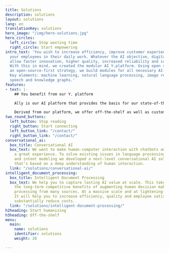 ```yaml
---
title: Solutions
description: solutions
layout: solutions
lang: en
translationKey: solutions
hero_image: "/img/hero-solutions.jpg"
hero_circles:
  left_circle: Stop wasting time
  right_circle: Start empowering
intro_text: 'You wish to increase efficiency, improve customer experience or assist
  your employees in their daily work. Whatever the AI objective, digital platforms
  allow faster innovation, higher quality, increased reliability and cost reduction.
  With this in mind, we created the modular AI Y.platform. Using open standards and
  an open-source-first strategy, we build modules for all necessary AI-platform functions.
  Key elements: machine learning, natural language processing, image recognition,
  speech and knowledge graphs.'
features:
- text: |-
    ## You benefit from our Y. platform

    Ally is our AI platform that provides the basis for our state-of-the-art technology. Ally's goal is to provide human-like assistance and support in order to create value for the organization and its customers while empowering humans. Empowerment means truly scalable automated service for your customers, without compromising on the human touch. Empowerment means no barriers, black boxes, or lock-in, but open and auditable solutions.

    Derived from our platform, we offer off-the-shelf as well as customized AI solutions such as chatbots, voice assistants and intelligent document processing. Whatever the specific need of your organization, our experts will assist you by designing, building and continuously training the AI solution that brings the most value to your company.
two_round_buttons:
  left_button: Stop reading
  right_button: Start connecting
  left_button_link: "/contact/"
  right_button_link: "/contact/"
conversational_ai:
  box_title: Conversational AI
  box_text: We want to make human-computer interaction with chatbots and voice assistants
    a great experience. To solve existing issues in language processing, scalability
    and intent modeling we developed a next-level conversational AI solution. One
    that’s based on a deep understanding of human interaction.
  link: "/solutions/conversational-ai/"
intelligent_document_processing:
  box_title: Intelligent Document Processing
  box_text: We help you to capture lasting AI value at scale. This takes deeply internalizing
    the long-term competitive benefits of augmenting human decision making and data
    processing from many sources. At a massive scale and at lightening-fast speed.
    It will help you to increase efficiency, quality and employee satisfaction. And
    substantially reduce costs.
  link: "/solutions/intelligent-document-processing/"
h2heading: Start humanizing
h3heading: Off-the-shelf
menu:
  main:
    name: solutions
    identifier: solutions
    weight: 20

---
```

